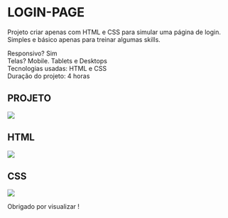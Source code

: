 # LOGIN-PAGE

  Projeto criar apenas com HTML e CSS para simular uma página de login. Simples e básico apenas para treinar algumas skills.
  
Responsivo? Sim </br>
Telas? Mobile. Tablets e Desktops </br>
Tecnologias usadas: HTML e CSS </br>
Duração do projeto: 4 horas

<h2>PROJETO</h2>
<img src="https://user-images.githubusercontent.com/110071892/197017459-d745555a-7d78-4b14-9a0c-096c361e7352.png" />

<h2>HTML</h2>
<img src="https://user-images.githubusercontent.com/110071892/197017876-bd5f15cc-2b91-4794-ba40-62c25115d67c.png" />

<h2>CSS</h2>
<img src="https://user-images.githubusercontent.com/110071892/197017540-7598181d-bdf0-4456-ac36-8d38245c7f3e.png" />

Obrigado por visualizar !
